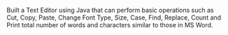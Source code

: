 Built a Text Editor using Java that can perform basic operations such as Cut, Copy, Paste, Change Font Type, Size, Case, Find, Replace, Count and Print total number of words and characters similar to those in MS Word.